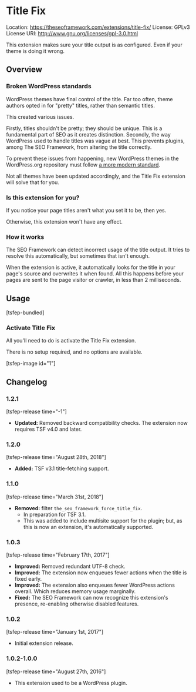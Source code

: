 # Title Fix
Location: https://theseoframework.com/extensions/title-fix/
License: GPLv3
License URI: http://www.gnu.org/licenses/gpl-3.0.html

This extension makes sure your title output is as configured. Even if your theme is doing it wrong.

## Overview

### Broken WordPress standards

WordPress themes have final control of the title. Far too often, theme authors opted in for "pretty" titles, rather than semantic titles.

This created various issues.

Firstly, titles shouldn't be pretty; they should be unique. This is a fundamental part of SEO as it creates distinction.
Secondly, the way WordPress used to handle titles was vague at best. This prevents plugins, among The SEO Framework, from altering the title correctly.

To prevent these issues from happening, new WordPress themes in the WordPress.org repository must follow [a more modern standard](https://make.wordpress.org/core/2014/10/29/title-tags-in-4-1/).

Not all themes have been updated accordingly, and the Title Fix extension will solve that for you.

### Is this extension for you?

If you notice your page titles aren't what you set it to be, then yes.

Otherwise, this extension won't have any effect.

### How it works

The SEO Framework can detect incorrect usage of the title output. It tries to resolve this automatically, but sometimes that isn't enough.

When the extension is active, it automatically looks for the title in your page's source and overwrites it when found.
All this happens before your pages are sent to the page visitor or crawler, in less than 2 milliseconds.

## Usage

[tsfep-bundled]

### Activate Title Fix

All you'll need to do is activate the Title Fix extension.

There is no setup required, and no options are available.

[tsfep-image id="1"]

## Changelog

### 1.2.1

[tsfep-release time="-1"]

* **Updated:** Removed backward compatibility checks. The extension now requires TSF v4.0 and later.

### 1.2.0

[tsfep-release time="August 28th, 2018"]

* **Added:** TSF v3.1 title-fetching support.

### 1.1.0

[tsfep-release time="March 31st, 2018"]

* **Removed:** filter `the_seo_framework_force_title_fix`.
	* In preparation for TSF 3.1.
	* This was added to include multisite support for the plugin; but, as this is now an extension, it's automatically supported.

### 1.0.3

[tsfep-release time="February 17th, 2017"]

* **Improved:** Removed redundant UTF-8 check.
* **Improved:** The extension now enqueues fewer actions when the title is fixed early.
* **Improved:** The extension also enqueues fewer WordPress actions overall. Which reduces memory usage marginally.
* **Fixed:** The SEO Framework can now recognize this extension's presence, re-enabling otherwise disabled features.

### 1.0.2

[tsfep-release time="January 1st, 2017"]

* Initial extension release.

### 1.0.2-1.0.0

[tsfep-release time="August 27th, 2016"]

* This extension used to be a WordPress plugin.
